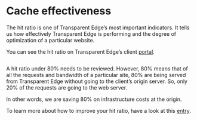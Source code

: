 # Cache effectiveness

The hit ratio is one of Transparent Edge’s most important indicators. It tells us how effectively Transparent Edge is performing and the degree of optimization of a particular website.

You can see the hit ratio on Transparent Edge’s client [portal](https://dashboard.transparentcdn.com/auth/login?redirect=%2F).

<figure><img src="https://lh4.googleusercontent.com/gmTsEm5X3WPNUUoJ5q340OvZs8mw5CxGgfZ2dOym0AFTWVQ-K3vPzLrDrfd7Ju0LdTw2kFnoPn_yulKXYHoqlvOzcIMo_QmIYZIGTiIOB82_PW5N5uBSocmdhoLoUyxsu2lfXaRj1KHcIefYJRsBdg" alt=""><figcaption></figcaption></figure>

A hit ratio under 80% needs to be reviewed. However, 80% means that of all the requests and bandwidth of a particular site, 80% are being served from Transparent Edge without going to the client’s origin server. So, only 20% of the requests are going to the web server.

In other words, we are saving 80% on infrastructure costs at the origin.

To learn more about how to improve your hit ratio, have a look at this [entry](https://docs.transparentedge.eu/guias/configurar-mis-servidores-para-enviar-cabeceras-de-cache).
